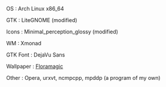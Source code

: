 OS
:  Arch Linux x86_64

GTK
:  LiteGNOME (modified)

Icons
:  Minimal_perception_glossy (modified)

WM
:  Xmonad

GTK Font
:  DejaVu Sans

Wallpaper
:  [Floramagic](http://veerle.duoh.com/artveerle/comments/floramagic_desktop/)

Other
:  Opera, urxvt, ncmpcpp, mpddp (a program of my own)

